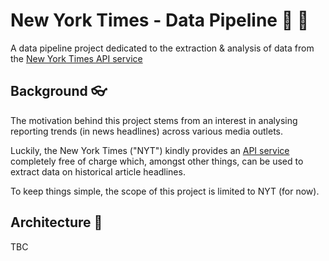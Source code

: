 # New York Times - Data Pipeline 📰 🌃

A data pipeline project dedicated to the extraction &amp; analysis of data from the [New York Times API service](https://developer.nytimes.com/)

## Background 👓 

The motivation behind this project stems from an interest in analysing reporting trends (in news headlines) across various media outlets.

Luckily, the New York Times ("NYT") kindly provides an [API service](https://developer.nytimes.com/) completely free of charge which, amongst other things, can be used to extract data on historical article headlines.

To keep things simple, the scope of this project is limited to NYT (for now).

## Architecture 🎢

TBC


